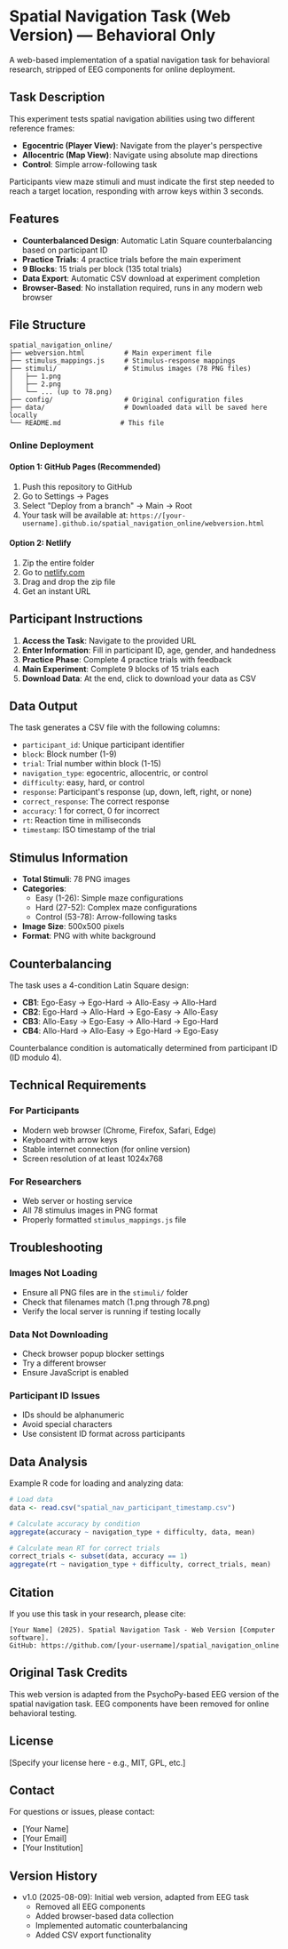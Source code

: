 # Spatial Navigation Task (Web Version) — Behavioral Only

A web-based implementation of a spatial navigation task for behavioral research, stripped of EEG components for online deployment.

## Task Description

This experiment tests spatial navigation abilities using two different reference frames:
- **Egocentric (Player View)**: Navigate from the player's perspective
- **Allocentric (Map View)**: Navigate using absolute map directions
- **Control**: Simple arrow-following task

Participants view maze stimuli and must indicate the first step needed to reach a target location, responding with arrow keys within 3 seconds.

## Features

- **Counterbalanced Design**: Automatic Latin Square counterbalancing based on participant ID 
- **Practice Trials**: 4 practice trials before the main experiment
- **9 Blocks**: 15 trials per block (135 total trials)
- **Data Export**: Automatic CSV download at experiment completion
- **Browser-Based**: No installation required, runs in any modern web browser

## File Structure

```
spatial_navigation_online/
├── webversion.html          # Main experiment file
├── stimulus_mappings.js     # Stimulus-response mappings
├── stimuli/                 # Stimulus images (78 PNG files)
│   ├── 1.png
│   ├── 2.png
│   └── ... (up to 78.png)
├── config/                  # Original configuration files
├── data/                    # Downloaded data will be saved here locally
└── README.md               # This file
```



### Online Deployment

#### Option 1: GitHub Pages (Recommended)

1. Push this repository to GitHub
2. Go to Settings → Pages
3. Select "Deploy from a branch" → Main → Root
4. Your task will be available at: `https://[your-username].github.io/spatial_navigation_online/webversion.html`

#### Option 2: Netlify

1. Zip the entire folder
2. Go to [netlify.com](https://netlify.com)
3. Drag and drop the zip file
4. Get an instant URL


## Participant Instructions

1. **Access the Task**: Navigate to the provided URL
2. **Enter Information**: Fill in participant ID, age, gender, and handedness
3. **Practice Phase**: Complete 4 practice trials with feedback
4. **Main Experiment**: Complete 9 blocks of 15 trials each
5. **Download Data**: At the end, click to download your data as CSV

## Data Output

The task generates a CSV file with the following columns:
- `participant_id`: Unique participant identifier
- `block`: Block number (1-9)
- `trial`: Trial number within block (1-15)
- `navigation_type`: egocentric, allocentric, or control
- `difficulty`: easy, hard, or control
- `response`: Participant's response (up, down, left, right, or none)
- `correct_response`: The correct response
- `accuracy`: 1 for correct, 0 for incorrect
- `rt`: Reaction time in milliseconds
- `timestamp`: ISO timestamp of the trial

## Stimulus Information

- **Total Stimuli**: 78 PNG images
- **Categories**: 
  - Easy (1-26): Simple maze configurations
  - Hard (27-52): Complex maze configurations  
  - Control (53-78): Arrow-following tasks
- **Image Size**: 500x500 pixels
- **Format**: PNG with white background

## Counterbalancing

The task uses a 4-condition Latin Square design:
- **CB1**: Ego-Easy → Ego-Hard → Allo-Easy → Allo-Hard
- **CB2**: Ego-Hard → Allo-Hard → Ego-Easy → Allo-Easy
- **CB3**: Allo-Easy → Ego-Easy → Allo-Hard → Ego-Hard
- **CB4**: Allo-Hard → Allo-Easy → Ego-Hard → Ego-Easy

Counterbalance condition is automatically determined from participant ID (ID modulo 4).

## Technical Requirements

### For Participants
- Modern web browser (Chrome, Firefox, Safari, Edge)
- Keyboard with arrow keys
- Stable internet connection (for online version)
- Screen resolution of at least 1024x768

### For Researchers
- Web server or hosting service
- All 78 stimulus images in PNG format
- Properly formatted `stimulus_mappings.js` file

## Troubleshooting

### Images Not Loading
- Ensure all PNG files are in the `stimuli/` folder
- Check that filenames match (1.png through 78.png)
- Verify the local server is running if testing locally

### Data Not Downloading
- Check browser popup blocker settings
- Try a different browser
- Ensure JavaScript is enabled

### Participant ID Issues
- IDs should be alphanumeric
- Avoid special characters
- Use consistent ID format across participants

## Data Analysis

Example R code for loading and analyzing data:
```r
# Load data
data <- read.csv("spatial_nav_participant_timestamp.csv")

# Calculate accuracy by condition
aggregate(accuracy ~ navigation_type + difficulty, data, mean)

# Calculate mean RT for correct trials
correct_trials <- subset(data, accuracy == 1)
aggregate(rt ~ navigation_type + difficulty, correct_trials, mean)
```

## Citation

If you use this task in your research, please cite:
```
[Your Name] (2025). Spatial Navigation Task - Web Version [Computer software]. 
GitHub: https://github.com/[your-username]/spatial_navigation_online
```

## Original Task Credits

This web version is adapted from the PsychoPy-based EEG version of the spatial navigation task.
EEG components have been removed for online behavioral testing.

## License

[Specify your license here - e.g., MIT, GPL, etc.]

## Contact

For questions or issues, please contact:
- [Your Name]
- [Your Email]
- [Your Institution]

## Version History

- v1.0 (2025-08-09): Initial web version, adapted from EEG task
  - Removed all EEG components
  - Added browser-based data collection
  - Implemented automatic counterbalancing
  - Added CSV export functionality
